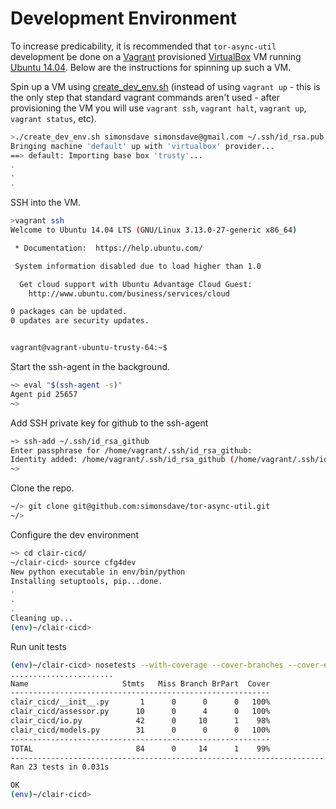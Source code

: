 # Development Environment

To increase predicability, it is recommended
that ```tor-async-util``` development be done on a [Vagrant](http://www.vagrantup.com/) provisioned
[VirtualBox](https://www.virtualbox.org/)
VM running [Ubuntu 14.04](http://releases.ubuntu.com/14.04/).
Below are the instructions for spinning up such a VM.

Spin up a VM using [create_dev_env.sh](create_dev_env.sh)
(instead of using ```vagrant up``` - this is the only step
that standard vagrant commands aren't used - after provisioning
the VM you will use ```vagrant ssh```, ```vagrant halt```,
```vagrant up```, ```vagrant status```, etc).

```bash
>./create_dev_env.sh simonsdave simonsdave@gmail.com ~/.ssh/id_rsa.pub ~/.ssh/id_rsa
Bringing machine 'default' up with 'virtualbox' provider...
==> default: Importing base box 'trusty'...
.
.
.
```

SSH into the VM.

```bash
>vagrant ssh
Welcome to Ubuntu 14.04 LTS (GNU/Linux 3.13.0-27-generic x86_64)

 * Documentation:  https://help.ubuntu.com/

 System information disabled due to load higher than 1.0

  Get cloud support with Ubuntu Advantage Cloud Guest:
    http://www.ubuntu.com/business/services/cloud

0 packages can be updated.
0 updates are security updates.


vagrant@vagrant-ubuntu-trusty-64:~$
```

Start the ssh-agent in the background.

```bash
~> eval "$(ssh-agent -s)"
Agent pid 25657
~>
```

Add SSH private key for github to the ssh-agent

```bash
~> ssh-add ~/.ssh/id_rsa_github
Enter passphrase for /home/vagrant/.ssh/id_rsa_github:
Identity added: /home/vagrant/.ssh/id_rsa_github (/home/vagrant/.ssh/id_rsa_github)
~>
```

Clone the repo.

```bash
~/> git clone git@github.com:simonsdave/tor-async-util.git
~/>
```

Configure the dev environment

```bash
~> cd clair-cicd/
~/clair-cicd> source cfg4dev
New python executable in env/bin/python
Installing setuptools, pip...done.
.
.
.
Cleaning up...
(env)~/clair-cicd>
```

Run unit tests

```bash
(env)~/clair-cicd> nosetests --with-coverage --cover-branches --cover-erase --cover-package clair_cicd
.......................
Name                     Stmts   Miss Branch BrPart  Cover
----------------------------------------------------------
clair_cicd/__init__.py       1      0      0      0   100%
clair_cicd/assessor.py      10      0      4      0   100%
clair_cicd/io.py            42      0     10      1    98%
clair_cicd/models.py        31      0      0      0   100%
----------------------------------------------------------
TOTAL                       84      0     14      1    99%
----------------------------------------------------------------------
Ran 23 tests in 0.031s

OK
(env)~/clair-cicd>
```
